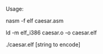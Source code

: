 Usage:

nasm -f elf caesar.asm

ld -m elf_i386 caesar.o -o caesar.elf

./caesar.elf [string to encode]
